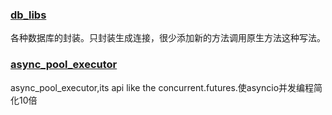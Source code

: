 ### [db_libs](https://github.com/ydf0509/db_libs)

各种数据库的封装。只封装生成连接，很少添加新的方法调用原生方法这种写法。

### [async_pool_executor](https://github.com/ydf0509/async_pool_executor)
async_pool_executor,its api like the concurrent.futures.使asyncio并发编程简化10倍


